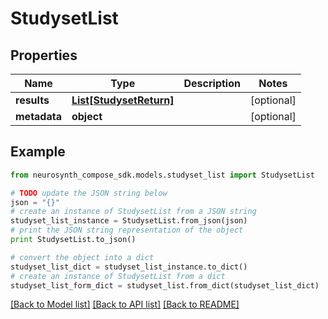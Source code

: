 # StudysetList


## Properties
Name | Type | Description | Notes
------------ | ------------- | ------------- | -------------
**results** | [**List[StudysetReturn]**](StudysetReturn.md) |  | [optional] 
**metadata** | **object** |  | [optional] 

## Example

```python
from neurosynth_compose_sdk.models.studyset_list import StudysetList

# TODO update the JSON string below
json = "{}"
# create an instance of StudysetList from a JSON string
studyset_list_instance = StudysetList.from_json(json)
# print the JSON string representation of the object
print StudysetList.to_json()

# convert the object into a dict
studyset_list_dict = studyset_list_instance.to_dict()
# create an instance of StudysetList from a dict
studyset_list_form_dict = studyset_list.from_dict(studyset_list_dict)
```
[[Back to Model list]](../README.md#documentation-for-models) [[Back to API list]](../README.md#documentation-for-api-endpoints) [[Back to README]](../README.md)


